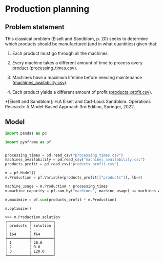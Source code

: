 # Production planning

## Problem statement



This classical problem (Eiselt and Sandblom, p. 20) seeks to determine which products should be manufactured (and in what quantities) given that:

1. Each product must go through all the machines.

2. Every machine takes a different amount of time to process every product ([processing_times.csv](https://github.com/Bravos-Power/pyoframe/blob/main/tests/examples/production_planning/input_data/processing_times.csv)).

3. Machines have a maximum lifetime before needing maintenance ([machines_availability.csv](https://github.com/Bravos-Power/pyoframe/blob/main/tests/examples/production_planning/input_data/machines_availability.csv)).

4. Each product yields a different amount of profit ([products_profit.csv](https://github.com/Bravos-Power/pyoframe/blob/main/tests/examples/production_planning/input_data/products_profit.csv)).

*[Eiselt and Sandblom]: H.A Eiselt and Carl-Louis Sandblom. Operations Research: A Model-Based Approach 3rd Edition, Springer, 2022.

## Model

<!-- invisible-code-block: python
import os

os.chdir(os.path.join(os.getcwd(), "tests/examples/production_planning/input_data"))
-->

```python
import pandas as pd

import pyoframe as pf


processing_times = pd.read_csv("processing_times.csv")
machines_availability = pd.read_csv("machines_availability.csv")
products_profit = pd.read_csv("products_profit.csv")

m = pf.Model()
m.Production = pf.Variable(products_profit[["products"]], lb=0)

machine_usage = m.Production * processing_times
m.machine_capacity = pf.sum_by("machines", machine_usage) <= machines_availability

m.maximize = pf.sum(products_profit * m.Production)

m.optimize()
```

```pycon
>>> m.Production.solution
┌──────────┬──────────┐
│ products ┆ solution │
│ ---      ┆ ---      │
│ i64      ┆ f64      │
╞══════════╪══════════╡
│ 1        ┆ 20.0     │
│ 2        ┆ 0.0      │
│ 3        ┆ 120.0    │
└──────────┴──────────┘

```